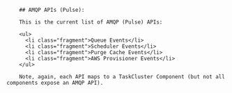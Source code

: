 		## AMQP APIs (Pulse):

		This is the current list of AMQP (Pulse) APIs:

		<ul>
		  <li class="fragment">Queue Events</li>
		  <li class="fragment">Scheduler Events</li>
		  <li class="fragment">Purge Cache Events</li>
		  <li class="fragment">AWS Provisioner Events</li>
		</ul>

		Note, again, each API maps to a TaskCluster Component (but not all components expose an AMQP API).
